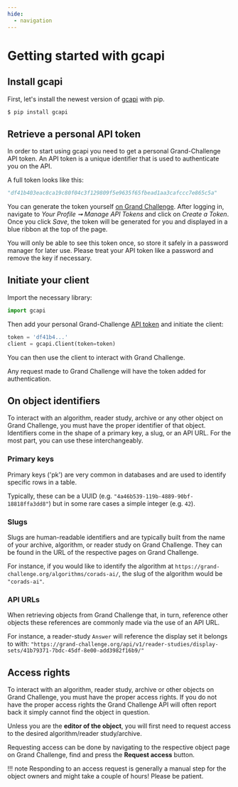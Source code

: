 ```yaml
---
hide:
  - navigation
---
```


# Getting started with gcapi

## Install gcapi

First, let's install the newest version of [gcapi](https://pypi.org/project/gcapi/) with pip.

```bash
$ pip install gcapi
```

## Retrieve a personal API token

In order to start using gcapi you need to get a personal Grand-Challenge API token. An API token is a unique identifier that is used to authenticate you on the API.

A full token looks like this:
```Python
"df41b403eac8ca19c80f04c3f129809f5e9635f65fbead1aa3cafccc7e865c5a"
```

You can generate the token yourself [on Grand Challenge](https://grand-challenge.org/settings/api-tokens/). After logging in, navigate to *Your Profile ➞ Manage API Tokens* and click on *Create a Token*. Once you click *Save*, the token will be generated for you and displayed in a blue ribbon at the top of the page.

You will only be able to see this token once, so store it safely in a password manager for later use. Please treat your API token like a password and remove the key if necessary.

## Initiate your client

Import the necessary library:

```python
import gcapi
```

Then add your personal Grand-Challenge [API token](https://grand-challenge.org/settings/api-tokens/) and initiate the client:

```python
token = 'df41b4...'
client = gcapi.Client(token=token)
```

You can then use the client to interact with Grand Challenge.

Any request made to Grand Challenge will have the token added for authentication.

## On object identifiers

To interact with an algorithm, reader study, archive or any other object on Grand Challenge, you must have the proper identifier of that object. Identifiers come in the shape of a primary key, a slug, or an API URL. For the most part, you can use these interchangeably.

### Primary keys
Primary keys ('pk') are very common in databases and are used to identify specific rows in a table.

Typically, these can be a UUID (e.g. `"4a46b539-119b-4889-90bf-18818ffa3dd8"`) but in some rare cases a simple integer (e.g. `42`).

### Slugs
Slugs are human-readable identifiers and are typically built from the name of your archive, algorithm, or reader study on Grand Challenge. They can be found in the URL of the respective pages on Grand Challenge.

For instance, if you would like to identify the algorithm at `https://grand-challenge.org/algorithms/corads-ai/`, the slug of the algorithm would be `"corads-ai"`.

### API URLs
When retrieving objects from Grand Challenge that, in turn, reference other objects these references are commonly made via the use of an API URL.

For instance, a reader-study `Answer` will reference the display set it belongs to with:
`"https://grand-challenge.org/api/v1/reader-studies/display-sets/41b79371-7bdc-45df-8e00-add3982f16b9/"`

## Access rights

To interact with an algorithm, reader study, archive or other objects on Grand Challenge, you must have the proper access rights. If you do not have the proper access rights the Grand Challenge API will often report back it simply cannot find the object in question.

Unless you are the **editor of the object**, you will first need to request access to the desired algorithm/reader study/archive.

Requesting access can be done by navigating to the respective object page on Grand Challenge, find and press the **Request access** button.

!!! note
    Responding to an access request is generally a manual step for the object owners and might take a couple of hours! Please be patient.
